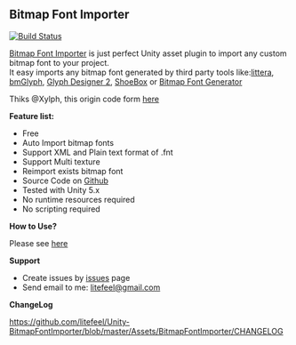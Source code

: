 ## Bitmap Font Importer

[![Build Status](https://travis-ci.org/litefeel/Unity-BitmapFontImporter.svg?branch=master)](https://travis-ci.org/litefeel/Unity-BitmapFontImporter)

[Bitmap Font Importer][bfi] is just perfect Unity asset plugin to import any custom bitmap font to your project.  
It easy imports any bitmap font generated by third party tools like:[littera][1], [bmGlyph][2], [Glyph Designer 2][3], [ShoeBox][4] or [Bitmap Font Generator][5]

Thiks @Xylph, this origin code form [here](http://forum.unity3d.com/threads/unity-4-6-bitmap-font.265209/)

**Feature list:**

- Free
- Auto Import bitmap fonts
- Support XML and Plain text format of .fnt
- Support Multi texture
- Reimport exists bitmap font
- Source Code on [Github][bfi]
- Tested with Unity 5.x
- No runtime resources required
- No scripting required


**How to Use?**

Please see [here][howtouse]


**Support**

- Create issues by [issues][issues] page
- Send email to me: <litefeel@gmail.com>

**ChangeLog**

<https://github.com/litefeel/Unity-BitmapFontImporter/blob/master/Assets/BitmapFontImporter/CHANGELOG>




[1]: http://kvazars.com/littera/ (littera)
[2]: http://www.bmglyph.com (bmGlyph)
[3]: https://71squared.com/glyphdesigner (Glyph Designer 2)
[4]: http://renderhjs.net/shoebox/ (ShoeBox)
[5]: http://www.angelcode.com/products/bmfont/ (Bitmap Font Generator)
[bfi]: https://github.com/litefeel/Unity-BitmapFontImporter (BitmapFontImporter)
[issues]: https://github.com/litefeel/Unity-BitmapFontImporter/issues (BitmapFontImporter issues)
[howtouse]: https://github.com/litefeel/Unity-BitmapFontImporter/wiki/How-to-use (BitmapFontImporter How to use)
